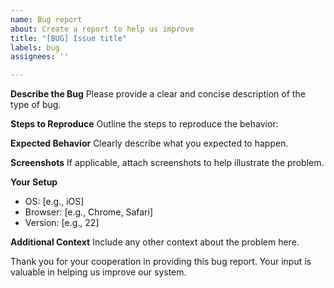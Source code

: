 ```yaml
---
name: Bug report
about: Create a report to help us improve
title: "[BUG] Issue title"
labels: bug
assignees: ''

---
```


**Describe the Bug**
Please provide a clear and concise description of the type of bug.

**Steps to Reproduce**
Outline the steps to reproduce the behavior:

**Expected Behavior**
Clearly describe what you expected to happen.

**Screenshots**
If applicable, attach screenshots to help illustrate the problem.

**Your Setup**
- OS: [e.g., iOS]
- Browser: [e.g., Chrome, Safari]
- Version: [e.g., 22]

**Additional Context**
Include any other context about the problem here.

Thank you for your cooperation in providing this bug report. Your input is valuable in helping us improve our system.
